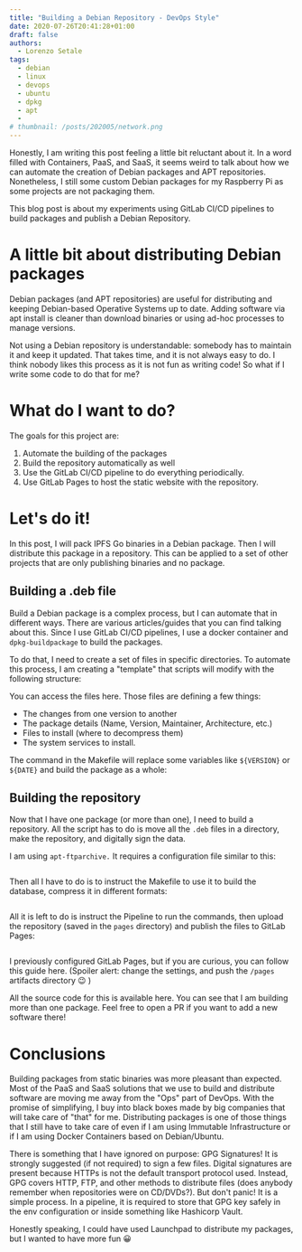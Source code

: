 ```yaml
---
title: "Building a Debian Repository - DevOps Style"
date: 2020-07-26T20:41:28+01:00
draft: false
authors:
  - Lorenzo Setale
tags:
  - debian
  - linux
  - devops
  - ubuntu
  - dpkg
  - apt
  - 
# thumbnail: /posts/202005/network.png
---
```


Honestly, I am writing this post feeling a little bit reluctant about it. In a 
word filled with Containers, PaaS, and SaaS, it seems weird to talk about how we
can automate the creation of Debian packages and APT repositories. Nonetheless, 
I still some custom Debian packages for my Raspberry Pi as some projects are not
packaging them.

This blog post is about my experiments using GitLab CI/CD pipelines to build 
packages and publish a Debian Repository.

# A little bit about distributing Debian packages

Debian packages (and APT repositories) are useful for distributing and keeping 
Debian-based Operative Systems up to date. Adding software via apt install is 
cleaner than download binaries or using ad-hoc processes to manage versions. 

Not using a Debian repository is understandable: somebody has to maintain it and
keep it updated. That takes time, and it is not always easy to do. I think 
nobody likes this process as it is not fun as writing code! So what if I write 
some code to do that for me?

# What do I want to do?
The goals for this project are:

1. Automate the building of the packages
2. Build the repository automatically as well
3. Use the GitLab CI/CD pipeline to do everything periodically.
4. Use GitLab Pages to host the static website with the repository.

# Let's do it!

In this post,  I will pack IPFS Go binaries in a Debian package. Then  I will 
distribute this package in a repository. This can be applied to a set of other 
projects that are only publishing binaries and no package.

## Building a .deb file
Build a Debian package is a complex process, but I can automate that in 
different ways. There are various articles/guides that you can find talking 
about this. Since I use GitLab CI/CD pipelines, I use a docker container and 
`dpkg-buildpackage` to build the packages.

To do that, I need to create a set of files in specific directories. To automate
this process, I am creating a "template" that scripts will modify with the 
following structure:

You can access the files here. Those files are defining a few things:
- The changes from one version to another
- The package details (Name, Version, Maintainer, Architecture, etc.)
- Files to install (where to decompress them)
- The system services to install.

The command in the Makefile will replace some variables like `${VERSION}` or 
`${DATE}` and build the package as a whole:

## Building the repository
Now that I have one package (or more than one), I need to build a repository. 
All the script has to do is move all the `.deb` files in a directory, make the 
repository, and digitally sign the data.

I am using `apt-ftparchive.` It requires a configuration file similar to this:

```
```

Then all I have to do is to instruct the Makefile to use it to build the 
database, compress it in different formats:

```
```
All it is left to do is instruct the Pipeline to run the commands, then upload 
the repository (saved in the `pages` directory) and publish the files to GitLab 
Pages:

```
```

I previously configured GitLab Pages, but if you are curious, you can follow 
this guide here. (Spoiler alert: change the settings, and push the `/pages` 
artifacts directory 😉 )

All the source code for this is available here. You can see that I am building 
more than one package. Feel free to open a PR if you want to add a new software 
there!

# Conclusions
Building packages from static binaries was more pleasant than expected. Most of 
the PaaS and SaaS solutions that we use to build and distribute software are 
moving me away from the "Ops" part of DevOps. With the promise of simplifying, I
buy into black boxes made by big companies that will take care of "that" for me. 
Distributing packages is one of those things that I still have to take care of 
even if I am using Immutable Infrastructure or if I am using Docker Containers 
based on Debian/Ubuntu.

There is something that I have ignored on purpose: GPG Signatures! It is 
strongly suggested (if not required) to sign a few files. Digital signatures are 
present because HTTPs is not the default transport protocol used. Instead, GPG 
covers HTTP, FTP, and other methods to distribute files (does anybody remember 
when repositories were on CD/DVDs?). But don't panic! It is a simple process. 
In a pipeline, it is required to store that GPG key safely in the env 
configuration or inside something like Hashicorp Vault. 

Honestly speaking, I could have used Launchpad to distribute my packages, but I 
wanted to have more fun 😀
